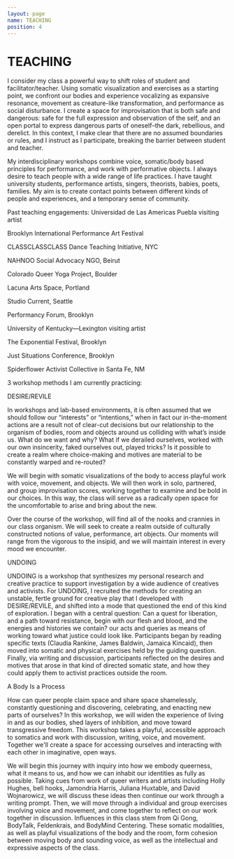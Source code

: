 ```yaml
---
layout: page
name: TEACHING
position: 4
---
```


# TEACHING

I consider my class a powerful way to shift roles of student and facilitator/teacher. Using somatic visualization and exercises as a starting point, we confront our bodies and experience vocalizing as expansive resonance, movement as creature-like transformation, and performance as social disturbance. I create a space for improvisation that is both safe and dangerous: safe for the full expression and observation of the self, and an open portal to express dangerous parts of oneself–the dark, rebellious, and derelict. In this context, I make clear that there are no assumed boundaries or rules, and I instruct as I participate, breaking the barrier between student and teacher.

My interdisciplinary workshops combine voice, somatic/body based principles for performance, and work with performative objects. I always desire to teach people with a wide range of life practices. I have taught university students, performance artists, singers, theorists, babies, poets, families. My aim is to create contact points between different kinds of people and experiences, and a temporary sense of community.

Past teaching engagements:
Universidad de Las Americas Puebla visiting artist


Brooklyn International Performance Art Festival

CLASSCLASSCLASS Dance Teaching Initiative, NYC

NAHNOO Social Advocacy NGO, Beirut

Colorado Queer Yoga Project, Boulder

Lacuna Arts Space, Portland

Studio Current, Seattle

Performancy Forum, Brooklyn

University of Kentucky—Lexington visiting artist

The Exponential Festival, Brooklyn

Just Situations Conference, Brooklyn

Spiderflower Activist Collective in Santa Fe, NM

3 workshop methods I am currently practicing:

DESIRE/REVILE

In workshops and lab-based environments, it is often assumed that we should follow our “interests” or “intentions,” when in fact our in-the-moment actions are a result not of clear-cut decisions but our relationship to the organism of bodies, room and objects around us colliding with what’s inside us. What do we want and why? What if we derailed ourselves, worked with our own insincerity, faked ourselves out, played tricks? Is it possible to create a realm where choice-making and motives are material to be constantly warped and re-routed?

We will begin with somatic visualizations of the body to access playful work with voice, movement, and objects. We will then work in solo, partnered, and group improvisation scores, working together to examine and be bold in our choices. In this way, the class will serve as a radically open space for the uncomfortable to arise and bring about the new.

Over the course of the workshop, will find all of the nooks and crannies in our class organism. We will seek to create a realm outside of culturally constructed notions of value, performance, art objects. Our moments will range from the vigorous to the insipid, and we will maintain interest in every mood we encounter.

UNDOING

UNDOING is a workshop that synthesizes my personal research and creative practice to support investigation by a wide audience of creatives and activists. For UNDOING, I recruited the methods for creating an unstable, fertle ground for creative play that I developed with DESIRE/REVILE, and shifted into a mode that questioned the end of this kind of exploration. I began with a central question: Can a quest for liberation, and a path toward resistance, begin with our flesh and blood, and the energies and histories we contain? our acts and queries as means of working toward what justice could look like. Participants began by reading specific texts (Claudia Rankine, James Baldwin, Jamaica Kincaid), then moved into somatic and physical exercises held by the guiding question. Finally, via writing and discussion, participants reflected on the desires and motives that arose in that kind of directed somatic state, and how they could apply them to activist practices outside the room. 

A Body Is a Process

How can queer people claim space and share space shamelessly, constantly questioning and discovering, celebrating, and enacting new parts of ourselves? In this workshop, we will widen the experience of living in and as our bodies, shed layers of inhibition, and move toward transgressive freedom.
This workshop takes a playful, accessible approach to somatics and work with discussion, writing, voice, and movement. Together we'll create a space for accessing ourselves and interacting with each other in imaginative, open ways.

We will begin this journey with inquiry into how we embody queerness, what it means to us, and how we can inhabit our identities as fully as possible. Taking cues from work of queer writers and artists including Holly Hughes, bell hooks, Jamondria Harris, Juliana Huxtable, and David Wojnarowicz, we will discuss these ideas then continue our work through a writing prompt. Then, we will move through a individual and group exercises involving voice and movement, and come together to reflect on our work together in discussion. Influences in this class stem from Qi Gong, BodyTalk, Feldenkrais, and BodyMind Centering. These somatic modalities, as well as playful visualizations of the body and the room, form cohesion between moving body and sounding voice, as well as the intellectual and expressive aspects of the class.




